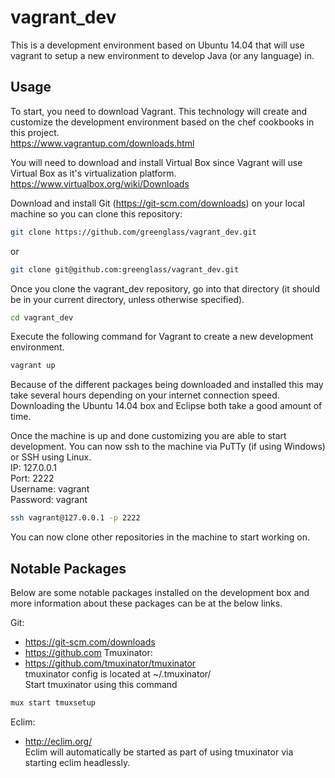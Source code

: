 # vagrant_dev

This is a development environment based on Ubuntu 14.04 that will use vagrant to setup a new environment to develop Java (or any language) in. 

## Usage

To start, you need to download Vagrant. This technology will create and customize the development environment based on the chef cookbooks in this project.  
https://www.vagrantup.com/downloads.html

You will need to download and install Virtual Box since Vagrant will use Virtual Box as it's virtualization platform.   
https://www.virtualbox.org/wiki/Downloads

Download and install Git (https://git-scm.com/downloads) on your local machine so you can clone this repository:

```bash
git clone https://github.com/greenglass/vagrant_dev.git
```

or

```bash
git clone git@github.com:greenglass/vagrant_dev.git
```

Once you clone the vagrant_dev repository, go into that directory (it should be in your current directory, unless otherwise specified).

```bash
cd vagrant_dev
```

Execute the following command for Vagrant to create a new development environment.

```bash
vagrant up
```

Because of the different packages being downloaded and installed this may take several hours depending on your internet connection speed. Downloading the Ubuntu 14.04 box and Eclipse both take a good amount of time.

Once the machine is up and done customizing you are able to start development. You can now ssh to the machine via PuTTy (if using Windows) or SSH using Linux.  
IP: 127.0.0.1  
Port: 2222  
Username: vagrant  
Password: vagrant  

```bash
ssh vagrant@127.0.0.1 -p 2222
```

You can now clone other repositories in the machine to start working on.

## Notable Packages

Below are some notable packages installed on the development box and more information about these packages can be at the below links.

Git:  
  * https://git-scm.com/downloads
  * https://github.com
Tmuxinator: 
  * https://github.com/tmuxinator/tmuxinator  
  tmuxinator config is located at ~/.tmuxinator/  
  Start tmuxinator using this command

  ```bash
  mux start tmuxsetup
  ```

Eclim: 
  * http://eclim.org/  
  Eclim will automatically be started as part of using tmuxinator via starting eclim headlessly.
